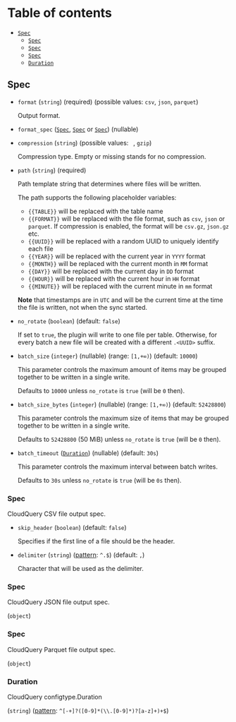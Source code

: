 # Table of contents

* [`Spec`](#Spec)
  * [`Spec`](#Spec-1)
  * [`Spec`](#Spec-2)
  * [`Spec`](#Spec-3)
  * [`Duration`](#Duration)

## <a name="Spec"></a>Spec

* `format` (`string`) (required) (possible values: `csv`, `json`, `parquet`)

  Output format.

* `format_spec` ([`Spec`](#Spec-1), [`Spec`](#Spec-2) or [`Spec`](#Spec-3)) (nullable)

* `compression` (`string`) (possible values: ` `, `gzip`)

  Compression type.
  Empty or missing stands for no compression.

* `path` (`string`) (required)

  Path template string that determines where files will be written.
  
  The path supports the following placeholder variables:
  - `{{TABLE}}` will be replaced with the table name
  - `{{FORMAT}}` will be replaced with the file format, such as `csv`, `json` or `parquet`. If compression is enabled, the format will be `csv.gz`, `json.gz` etc.
  - `{{UUID}}` will be replaced with a random UUID to uniquely identify each file
  - `{{YEAR}}` will be replaced with the current year in `YYYY` format
  - `{{MONTH}}` will be replaced with the current month in `MM` format
  - `{{DAY}}` will be replaced with the current day in `DD` format
  - `{{HOUR}}` will be replaced with the current hour in `HH` format
  - `{{MINUTE}}` will be replaced with the current minute in `mm` format
  
   **Note** that timestamps are in `UTC` and will be the current time at the time the file is written, not when the sync started.

* `no_rotate` (`boolean`) (default: `false`)

  If set to `true`, the plugin will write to one file per table.
  Otherwise, for every batch a new file will be created with a different `.<UUID>` suffix.

* `batch_size` (`integer`) (nullable) (range: `[1,+∞)`) (default: `10000`)

  This parameter controls the maximum amount of items may be grouped together to be written in a single write.
  
  Defaults to `10000` unless `no_rotate` is `true` (will be `0` then).

* `batch_size_bytes` (`integer`) (nullable) (range: `[1,+∞)`) (default: `52428800`)

  This parameter controls the maximum size of items that may be grouped together to be written in a single write.
  
  Defaults to `52428800` (50 MiB) unless `no_rotate` is `true` (will be `0` then).

* `batch_timeout` ([`Duration`](#Duration)) (nullable) (default: `30s`)

  This parameter controls the maximum interval between batch writes.
  
  Defaults to `30s` unless `no_rotate` is `true` (will be `0s` then).

### <a name="Spec-1"></a>Spec

  CloudQuery CSV file output spec.

* `skip_header` (`boolean`) (default: `false`)

  Specifies if the first line of a file should be the header.

* `delimiter` (`string`) ([pattern](https://json-schema.org/draft/2020-12/json-schema-validation#section-6.3.3): `^.$`) (default: `,`)

  Character that will be used as the delimiter.

### <a name="Spec-2"></a>Spec

  CloudQuery JSON file output spec.

(`object`)

### <a name="Spec-3"></a>Spec

  CloudQuery Parquet file output spec.

(`object`)

### <a name="Duration"></a>Duration

CloudQuery configtype.Duration

(`string`) ([pattern](https://json-schema.org/draft/2020-12/json-schema-validation#section-6.3.3): `^[-+]?([0-9]*(\\.[0-9]*)?[a-z]+)+$`)
